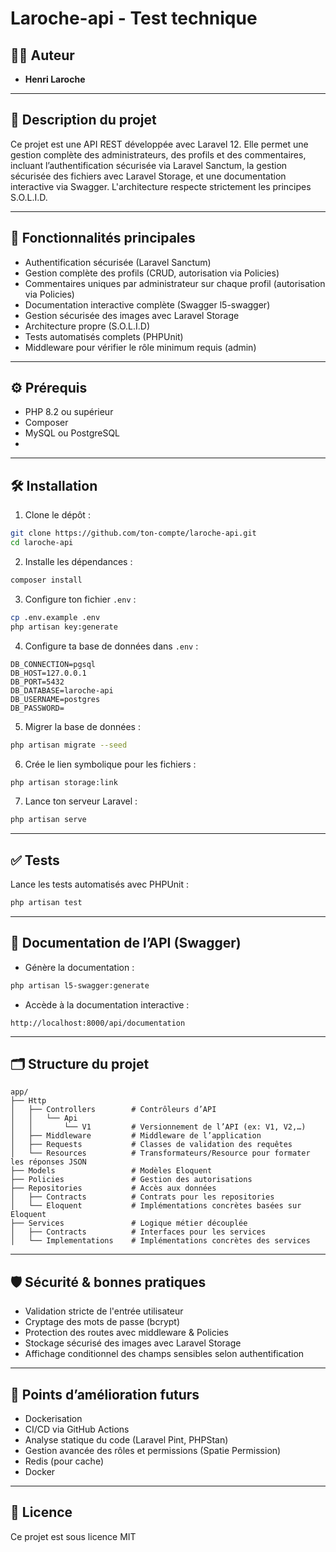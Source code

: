 # Laroche-api - Test technique

## 👨‍💻 Auteur

- **Henri Laroche**

---

## 📖 Description du projet

Ce projet est une API REST développée avec Laravel 12.
Elle permet une gestion complète des administrateurs,
des profils et des commentaires,
incluant l’authentification sécurisée via Laravel Sanctum,
la gestion sécurisée des fichiers avec Laravel Storage,
et une documentation interactive via Swagger.
L'architecture respecte strictement les principes S.O.L.I.D.

---

## 🚀 Fonctionnalités principales

- Authentification sécurisée (Laravel Sanctum)
- Gestion complète des profils (CRUD, autorisation via Policies)
- Commentaires uniques par administrateur sur chaque profil (autorisation via Policies)
- Documentation interactive complète (Swagger l5-swagger)
- Gestion sécurisée des images avec Laravel Storage
- Architecture propre (S.O.L.I.D)
- Tests automatisés complets (PHPUnit)
- Middleware pour vérifier le rôle minimum requis (admin)

---

## ⚙️ Prérequis

- PHP 8.2 ou supérieur
- Composer
- MySQL ou PostgreSQL
-

---

## 🛠 Installation

1. Clone le dépôt :

```bash
git clone https://github.com/ton-compte/laroche-api.git
cd laroche-api
```

2. Installe les dépendances :

```bash
composer install
```

3. Configure ton fichier `.env` :

```bash
cp .env.example .env
php artisan key:generate
```

4. Configure ta base de données dans `.env` :

```dotenv
DB_CONNECTION=pgsql
DB_HOST=127.0.0.1
DB_PORT=5432
DB_DATABASE=laroche-api
DB_USERNAME=postgres
DB_PASSWORD=
```

5. Migrer la base de données :

```bash
php artisan migrate --seed
```

6. Crée le lien symbolique pour les fichiers :

```bash
php artisan storage:link
```

7. Lance ton serveur Laravel :

```bash
php artisan serve
```

---

## ✅ Tests

Lance les tests automatisés avec PHPUnit :

```bash
php artisan test
```

---

## 📗 Documentation de l’API (Swagger)

- Génère la documentation :

```bash
php artisan l5-swagger:generate
```

- Accède à la documentation interactive :

```
http://localhost:8000/api/documentation
```

---

## 🗂 Structure du projet

```text
app/
├── Http
│   ├── Controllers        # Contrôleurs d’API
│   │   └── Api
│   │       └── V1         # Versionnement de l’API (ex: V1, V2,…)
│   ├── Middleware         # Middleware de l’application
│   ├── Requests           # Classes de validation des requêtes
│   └── Resources          # Transformateurs/Resource pour formater les réponses JSON
├── Models                 # Modèles Eloquent
├── Policies               # Gestion des autorisations
├── Repositories           # Accès aux données
│   ├── Contracts          # Contrats pour les repositories
│   └── Eloquent           # Implémentations concrètes basées sur Eloquent
├── Services               # Logique métier découplée
│   ├── Contracts          # Interfaces pour les services
│   └── Implementations    # Implémentations concrètes des services
```

---

## 🛡 Sécurité & bonnes pratiques

- Validation stricte de l'entrée utilisateur
- Cryptage des mots de passe (bcrypt)
- Protection des routes avec middleware & Policies
- Stockage sécurisé des images avec Laravel Storage
- Affichage conditionnel des champs sensibles selon authentification

---

## 🚩 Points d’amélioration futurs

- Dockerisation
- CI/CD via GitHub Actions
- Analyse statique du code (Laravel Pint, PHPStan)
- Gestion avancée des rôles et permissions (Spatie Permission)
- Redis (pour cache)
- Docker

---

## 📜 Licence

Ce projet est sous licence MIT

